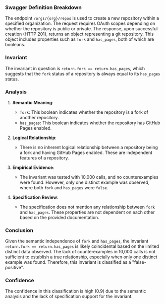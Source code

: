 ### Swagger Definition Breakdown

The endpoint `/orgs/{org}/repos` is used to create a new repository within a specified organization. The request requires OAuth scopes depending on whether the repository is public or private. The response, upon successful creation (HTTP 201), returns an object representing a git repository. This object includes properties such as `fork` and `has_pages`, both of which are booleans.

### Invariant

The invariant in question is `return.fork == return.has_pages`, which suggests that the `fork` status of a repository is always equal to its `has_pages` status.

### Analysis

1. **Semantic Meaning**: 
   - `fork`: This boolean indicates whether the repository is a fork of another repository.
   - `has_pages`: This boolean indicates whether the repository has GitHub Pages enabled.

2. **Logical Relationship**: 
   - There is no inherent logical relationship between a repository being a fork and having GitHub Pages enabled. These are independent features of a repository.

3. **Empirical Evidence**:
   - The invariant was tested with 10,000 calls, and no counterexamples were found. However, only one distinct example was observed, where both `fork` and `has_pages` were `false`.

4. **Specification Review**:
   - The specification does not mention any relationship between `fork` and `has_pages`. These properties are not dependent on each other based on the provided documentation.

### Conclusion

Given the semantic independence of `fork` and `has_pages`, the invariant `return.fork == return.has_pages` is likely coincidental based on the limited distinct data observed. The lack of counterexamples in 10,000 calls is not sufficient to establish a true relationship, especially when only one distinct example was found. Therefore, this invariant is classified as a "false-positive".

### Confidence

The confidence in this classification is high (0.9) due to the semantic analysis and the lack of specification support for the invariant.

